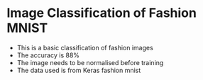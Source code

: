 # Image Classification of Fashion MNIST 
- This is a basic classification of fashion images
- The accuracy is 88%
- The image needs to be normalised before training
- The data used is from Keras fashion mnist
